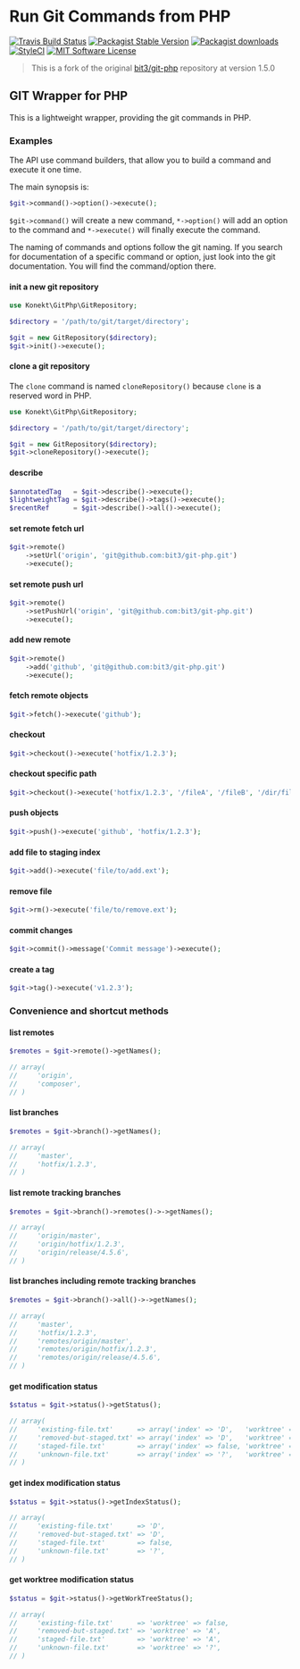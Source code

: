 # Run Git Commands from PHP

[![Travis Build Status](https://img.shields.io/travis/artkonekt/git-php.svg?style=flat-square)](https://travis-ci.com/artkonekt/git-php)
[![Packagist Stable Version](https://img.shields.io/packagist/v/konekt/git-php.svg?style=flat-square&label=stable)](https://packagist.org/packages/konekt/git-php)
[![Packagist downloads](https://img.shields.io/packagist/dt/konekt/git-php.svg?style=flat-square)](https://packagist.org/packages/konekt/git-php)
[![StyleCI](https://styleci.io/repos/311014751/shield?branch=master)](https://styleci.io/repos/311014751)
[![MIT Software License](https://img.shields.io/badge/license-MIT-blue.svg?style=flat-square)](LICENSE.md)

> This is a fork of the original [bit3/git-php](https://github.com/bit3/git-php) repository at version 1.5.0

## GIT Wrapper for PHP

This is a lightweight wrapper, providing the git commands in PHP.

### Examples

The API use command builders, that allow you to build a command and execute it one time.

The main synopsis is:

```php
$git->command()->option()->execute();
```

`$git->command()` will create a new command, `*->option()` will add an option to the command and
`*->execute()` will finally execute the command.

The naming of commands and options follow the git naming. If you search for documentation of a specific command
or option, just look into the git documentation. You will find the command/option there.

#### init a new git repository

```php
use Konekt\GitPhp\GitRepository;

$directory = '/path/to/git/target/directory';

$git = new GitRepository($directory);
$git->init()->execute();
```

#### clone a git repository

The `clone` command is named `cloneRepository()` because `clone` is a reserved word in PHP.

```php
use Konekt\GitPhp\GitRepository;

$directory = '/path/to/git/target/directory';

$git = new GitRepository($directory);
$git->cloneRepository()->execute();
```

#### describe

```php
$annotatedTag   = $git->describe()->execute();
$lightweightTag = $git->describe()->tags()->execute();
$recentRef      = $git->describe()->all()->execute();
```

#### set remote fetch url

```php
$git->remote()
    ->setUrl('origin', 'git@github.com:bit3/git-php.git')
    ->execute();
```

#### set remote push url

```php
$git->remote()
    ->setPushUrl('origin', 'git@github.com:bit3/git-php.git')
    ->execute();
```

#### add new remote

```php
$git->remote()
    ->add('github', 'git@github.com:bit3/git-php.git')
    ->execute();
```

#### fetch remote objects

```php
$git->fetch()->execute('github');
```

#### checkout

```php
$git->checkout()->execute('hotfix/1.2.3');
```

#### checkout specific path

```php
$git->checkout()->execute('hotfix/1.2.3', '/fileA', '/fileB', '/dir/fileC');
```

#### push objects

```php
$git->push()->execute('github', 'hotfix/1.2.3');
```

#### add file to staging index

```php
$git->add()->execute('file/to/add.ext');
```

#### remove file

```php
$git->rm()->execute('file/to/remove.ext');
```

#### commit changes

```php
$git->commit()->message('Commit message')->execute();
```

#### create a tag

```php
$git->tag()->execute('v1.2.3');
```

### Convenience and shortcut methods

#### list remotes

```php
$remotes = $git->remote()->getNames();

// array(
//     'origin',
//     'composer',
// )
```

#### list branches

```php
$remotes = $git->branch()->getNames();

// array(
//     'master',
//     'hotfix/1.2.3',
// )
```

#### list remote tracking branches

```php
$remotes = $git->branch()->remotes()->->getNames();

// array(
//     'origin/master',
//     'origin/hotfix/1.2.3',
//     'origin/release/4.5.6',
// )
```

#### list branches including remote tracking branches

```php
$remotes = $git->branch()->all()->->getNames();

// array(
//     'master',
//     'hotfix/1.2.3',
//     'remotes/origin/master',
//     'remotes/origin/hotfix/1.2.3',
//     'remotes/origin/release/4.5.6',
// )
```

#### get modification status

```php
$status = $git->status()->getStatus();

// array(
//     'existing-file.txt'      => array('index' => 'D',   'worktree' => false),
//     'removed-but-staged.txt' => array('index' => 'D',   'worktree' => 'A'),
//     'staged-file.txt'        => array('index' => false, 'worktree' => 'A'),
//     'unknown-file.txt'       => array('index' => '?',   'worktree' => '?'),
// )
```

#### get index modification status

```php
$status = $git->status()->getIndexStatus();

// array(
//     'existing-file.txt'      => 'D',
//     'removed-but-staged.txt' => 'D',
//     'staged-file.txt'        => false,
//     'unknown-file.txt'       => '?',
// )
```

#### get worktree modification status

```php
$status = $git->status()->getWorkTreeStatus();

// array(
//     'existing-file.txt'      => 'worktree' => false,
//     'removed-but-staged.txt' => 'worktree' => 'A',
//     'staged-file.txt'        => 'worktree' => 'A',
//     'unknown-file.txt'       => 'worktree' => '?',
// )
```
